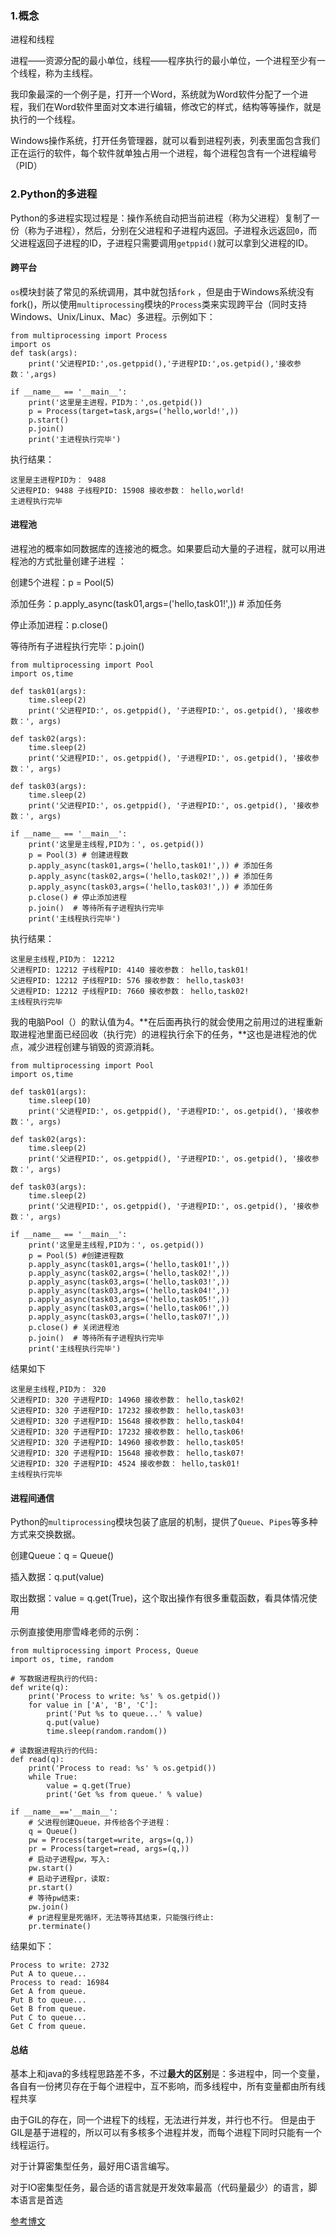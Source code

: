### 1.概念

进程和线程

进程——资源分配的最小单位，线程——程序执行的最小单位，一个进程至少有一个线程，称为主线程。

我印象最深的一个例子是，打开一个Word，系统就为Word软件分配了一个进程，我们在Word软件里面对文本进行编辑，修改它的样式，结构等等操作，就是执行的一个线程。

Windows操作系统，打开任务管理器，就可以看到进程列表，列表里面包含我们正在运行的软件，每个软件就单独占用一个进程，每个进程包含有一个进程编号（PID）

### 2.Python的多进程

Python的多进程实现过程是：操作系统自动把当前进程（称为父进程）复制了一份（称为子进程），然后，分别在父进程和子进程内返回。子进程永远返回`0`，而父进程返回子进程的ID，子进程只需要调用`getppid()`就可以拿到父进程的ID。 

#### 跨平台

`os`模块封装了常见的系统调用，其中就包括`fork` ，但是由于Windows系统没有fork()，所以使用`multiprocessing`模块的`Process`类来实现跨平台（同时支持Windows、Unix/Linux、Mac）多进程。示例如下：

```
from multiprocessing import Process
import os
def task(args):
    print('父进程PID:',os.getppid(),'子进程PID:',os.getpid(),'接收参数：',args)

if __name__ == '__main__':
    print('这里是主进程，PID为：',os.getpid())
    p = Process(target=task,args=('hello,world!',))
    p.start()
    p.join()
    print('主进程执行完毕')
```

执行结果：

```
这里是主进程PID为： 9488
父进程PID: 9488 子线程PID: 15908 接收参数： hello,world!
主进程执行完毕
```

#### 进程池

进程池的概率如同数据库的连接池的概念。如果要启动大量的子进程，就可以用进程池的方式批量创建子进程 ：

创建5个进程：p = Pool(5)

添加任务：p.apply_async(task01,args=('hello,task01!',)) # 添加任务

停止添加进程：p.close()

等待所有子进程执行完毕：p.join()

```
from multiprocessing import Pool
import os,time

def task01(args):
    time.sleep(2)
    print('父进程PID:', os.getppid(), '子进程PID:', os.getpid(), '接收参数：', args)

def task02(args):
    time.sleep(2)
    print('父进程PID:', os.getppid(), '子进程PID:', os.getpid(), '接收参数：', args)

def task03(args):
    time.sleep(2)
    print('父进程PID:', os.getppid(), '子进程PID:', os.getpid(), '接收参数：', args)

if __name__ == '__main__':
    print('这里是主线程,PID为：', os.getpid())
    p = Pool(3) # 创建进程数
    p.apply_async(task01,args=('hello,task01!',)) # 添加任务
    p.apply_async(task02,args=('hello,task02!',)) # 添加任务
    p.apply_async(task03,args=('hello,task03!',)) # 添加任务
    p.close() # 停止添加进程
    p.join()  # 等待所有子进程执行完毕
    print('主线程执行完毕')
```

执行结果：

```
这里是主线程,PID为： 12212
父进程PID: 12212 子线程PID: 4140 接收参数： hello,task01!
父进程PID: 12212 子线程PID: 576 接收参数： hello,task03!
父进程PID: 12212 子线程PID: 7660 接收参数： hello,task02!
主线程执行完毕
```

我的电脑Pool（）的默认值为4。**在后面再执行的就会使用之前用过的进程重新取进程池里面已经回收（执行完）的进程执行余下的任务，**这也是进程池的优点，减少进程创建与销毁的资源消耗。

```
from multiprocessing import Pool
import os,time

def task01(args):
    time.sleep(10)
    print('父进程PID:', os.getppid(), '子进程PID:', os.getpid(), '接收参数：', args)

def task02(args):
    time.sleep(2)
    print('父进程PID:', os.getppid(), '子进程PID:', os.getpid(), '接收参数：', args)

def task03(args):
    time.sleep(2)
    print('父进程PID:', os.getppid(), '子进程PID:', os.getpid(), '接收参数：', args)

if __name__ == '__main__':
    print('这里是主线程,PID为：', os.getpid())
    p = Pool(5) #创建进程数
    p.apply_async(task01,args=('hello,task01!',))
    p.apply_async(task02,args=('hello,task02!',))
    p.apply_async(task03,args=('hello,task03!',))
    p.apply_async(task03,args=('hello,task04!',))
    p.apply_async(task03,args=('hello,task05!',))
    p.apply_async(task03,args=('hello,task06!',))
    p.apply_async(task03,args=('hello,task07!',))
    p.close() # 关闭进程池
    p.join()  # 等待所有子进程执行完毕
    print('主线程执行完毕')
```

结果如下

```
这里是主线程,PID为： 320
父进程PID: 320 子进程PID: 14960 接收参数： hello,task02!
父进程PID: 320 子进程PID: 17232 接收参数： hello,task03!
父进程PID: 320 子进程PID: 15648 接收参数： hello,task04!
父进程PID: 320 子进程PID: 17232 接收参数： hello,task06!
父进程PID: 320 子进程PID: 14960 接收参数： hello,task05!
父进程PID: 320 子进程PID: 15648 接收参数： hello,task07!
父进程PID: 320 子进程PID: 4524 接收参数： hello,task01!
主线程执行完毕
```

#### 进程间通信

Python的`multiprocessing`模块包装了底层的机制，提供了`Queue`、`Pipes`等多种方式来交换数据。 

创建Queue：q = Queue()

插入数据：q.put(value)

取出数据：value = q.get(True)，这个取出操作有很多重载函数，看具体情况使用

示例直接使用廖雪峰老师的示例：

```
from multiprocessing import Process, Queue
import os, time, random

# 写数据进程执行的代码:
def write(q):
    print('Process to write: %s' % os.getpid())
    for value in ['A', 'B', 'C']:
        print('Put %s to queue...' % value)
        q.put(value)
        time.sleep(random.random())

# 读数据进程执行的代码:
def read(q):
    print('Process to read: %s' % os.getpid())
    while True:
        value = q.get(True)
        print('Get %s from queue.' % value)

if __name__=='__main__':
    # 父进程创建Queue，并传给各个子进程：
    q = Queue()
    pw = Process(target=write, args=(q,))
    pr = Process(target=read, args=(q,))
    # 启动子进程pw，写入:
    pw.start()
    # 启动子进程pr，读取:
    pr.start()
    # 等待pw结束:
    pw.join()
    # pr进程里是死循环，无法等待其结束，只能强行终止:
    pr.terminate()
```

结果如下： 

```
Process to write: 2732
Put A to queue...
Process to read: 16984
Get A from queue.
Put B to queue...
Get B from queue.
Put C to queue...
Get C from queue.
```

#### 总结

基本上和java的多线程思路差不多，不过**最大的区别**是：多进程中，同一个变量，各自有一份拷贝存在于每个进程中，互不影响，而多线程中，所有变量都由所有线程共享 

由于GIL的存在，同一个进程下的线程，无法进行并发，并行也不行。 但是由于GIL是基于进程的，所以可以有多核多个进程并发，而每个进程下同时只能有一个线程运行。 

对于计算密集型任务，最好用C语言编写。 

对于IO密集型任务，最合适的语言就是开发效率最高（代码量最少）的语言，脚本语言是首选 

[参考博文](https://www.liaoxuefeng.com/wiki/0014316089557264a6b348958f449949df42a6d3a2e542c000/001431927781401bb47ccf187b24c3b955157bb12c5882d000)